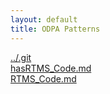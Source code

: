 ```yaml
---
layout: default
title: ODPA Patterns
---
```

  
[../.git](../.git)  
[hasRTMS_Code.md](../.gitRTMSmapping/hasRTMS_Code)  
[RTMS_Code.md](../RTMSmapping/hasRTMS_Code)  
